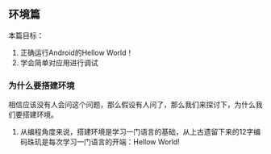 ## 环境篇

本篇目标：
1. 正确运行Android的Hellow World！
2. 学会简单对应用进行调试

### 为什么要搭建环境
相信应该没有人会问这个问题，那么假设有人问了，那么我们来探讨下，为什么我们要搭建环境。

1. 从编程角度来说，搭建环境是学习一门语言的基础，从上古遗留下来的12字编码珠玑是每次学习一门语言的开端：Hellow World!